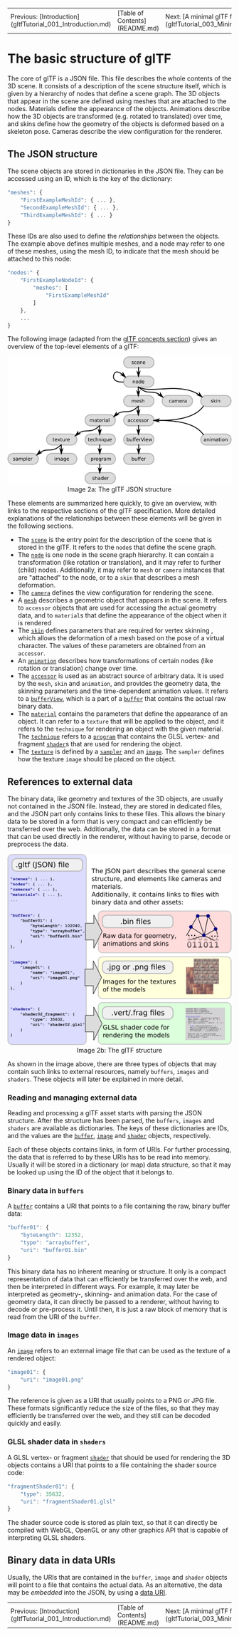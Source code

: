 <table style="width:100%"><tr>
<td style="width:33%">Previous: [Introduction](gltfTutorial_001_Introduction.md)</td>
<td style="width:33%">[Table of Contents](README.md)</td>
<td style="width:33%">Next: [A minimal glTF file](gltfTutorial_003_MinimalGltfFile.md)</td>
</tr></table>


# The basic structure of glTF

The core of glTF is a JSON file. This file describes the whole contents of the 3D scene. It consists of a description of the scene structure itself, which is given by a hierarchy of nodes that define a scene graph. The 3D objects that appear in the scene are defined using meshes that are attached to the nodes. Materials define the appearance of the objects. Animations describe how the 3D objects are transformed (e.g. rotated to translated) over time, and skins define how the geometry of the objects is deformed based on a skeleton pose. Cameras describe the view configuration for the renderer.

## The JSON structure

The scene objects are stored in dictionaries in the JSON file. They can be accessed using an ID, which is the key of the dictionary:

```javascript
"meshes": {
    "FirstExampleMeshId": { ... },
    "SecondExampleMeshId": { ... },
    "ThirdExampleMeshId": { ... }
}
```


These IDs are also used to define the *relationships* between the objects. The example above defines multiple meshes, and a node may refer to one of these meshes, using the mesh ID, to indicate that the mesh should be attached to this node:

```javascript
"nodes:" {
    "FirstExampleNodeId": {
        "meshes": [
            "FirstExampleMeshId"
        ]
    },
    ...
}
```

The following image (adapted from the [glTF concepts section](https://github.com/KhronosGroup/glTF/tree/master/specification#concepts)) gives an overview of the top-level elements of a glTF:

<p align="center">
<img src="images/gltfJsonStructure.png" /><br>
<a name="gltfJsonStructure-png"></a>Image 2a: The glTF JSON structure
</p>


These elements are summarized here quickly, to give an overview, with links to the respective sections of the glTF specification. More detailed explanations of the relationships between these elements will be given in the following sections.

- The [`scene`](https://github.com/KhronosGroup/glTF/tree/master/specification#reference-scene) is the entry point for the description of the scene that is stored in the glTF. It refers to the `node`s that define the scene graph.
- The [`node`](https://github.com/KhronosGroup/glTF/tree/master/specification#reference-node) is one node in the scene graph hierarchy. It can contain a transformation (like rotation or translation), and it may refer to further (child) nodes. Additionally, it may refer to `mesh` or `camera` instances that are "attached" to the node, or to a `skin` that describes a mesh deformation.
- The [`camera`](https://github.com/KhronosGroup/glTF/tree/master/specification#reference-camera) defines the view configuration for rendering the scene.
- A [`mesh`](https://github.com/KhronosGroup/glTF/tree/master/specification#reference-mesh) describes a geometric object that appears in the scene. It refers to `accessor` objects that are used for accessing the actual geometry data, and to `material`s that define the appearance of the object when it is rendered
- The [`skin`](https://github.com/KhronosGroup/glTF/tree/master/specification#reference-skin) defines parameters that are required for vertex skinning , which allows the deformation of a mesh based on the pose of a virtual character. The values of these parameters are obtained from an `accessor`.
- An [`animation`](https://github.com/KhronosGroup/glTF/tree/master/specification#reference-animation) describes how transformations of certain nodes (like rotation or translation) change over time.
- The [`accessor`](https://github.com/KhronosGroup/glTF/tree/master/specification#reference-accessor) is used as an abstract source of arbitrary data. It is used by the `mesh`, `skin` and `animation`, and provides the geometry data, the skinning parameters and the time-dependent animation values. It refers to a [`bufferView`](https://github.com/KhronosGroup/glTF/tree/master/specification#reference-bufferView), which is a part of a [`buffer`](https://github.com/KhronosGroup/glTF/tree/master/specification#reference-buffer) that contains the actual raw binary data.
- The [`material`](https://github.com/KhronosGroup/glTF/tree/master/specification#reference-material) contains the parameters that define the appearance of an object. It can refer to a `texture` that will be applied to the object, and it refers to the `technique` for rendering an object with the given material. The [`technique`](https://github.com/KhronosGroup/glTF/tree/master/specification#reference-technique) refers to a [`program`](https://github.com/KhronosGroup/glTF/tree/master/specification#reference-program) that contains the GLSL vertex- and fragment [`shader`](https://github.com/KhronosGroup/glTF/tree/master/specification#reference-shader)s that are used for rendering the object.  
- The [`texture`](https://github.com/KhronosGroup/glTF/tree/master/specification#reference-texture) is defined by a [`sampler`](https://github.com/KhronosGroup/glTF/tree/master/specification#reference-sampler) and an [`image`](https://github.com/KhronosGroup/glTF/tree/master/specification#reference-image). The `sampler` defines how the texture `image` should be placed on the object.   




## References to external data

The binary data, like geometry and textures of the 3D objects, are usually not contained in the JSON file. Instead, they are stored in dedicated files, and the JSON part only contains links to these files. This allows the binary data to be stored in a form that is very compact and can efficiently be transferred over the web. Additionally, the data can be stored in a format that can be used directly in the renderer, without having to parse, decode or preprocess the data.    

<p align="center">
<img src="images/gltfStructure.png" /><br>
<a name="gltfStructure-png"></a>Image 2b: The glTF structure
</p>

As shown in the image above, there are three types of objects that may contain such links to external resources, namely `buffers`, `images` and `shaders`. These objects will later be explained in more detail.



### Reading and managing external data

Reading and processing a glTF asset starts with parsing the JSON structure. After the structure has been parsed, the `buffers`, `images` and `shaders` are available as dictionaries. The keys of these dictionaries are IDs, and the values are the [`buffer`](https://github.com/KhronosGroup/glTF/tree/master/specification#reference-buffer), [`image`](https://github.com/KhronosGroup/glTF/tree/master/specification#reference-image) and [`shader`](https://github.com/KhronosGroup/glTF/tree/master/specification#reference-shader) objects, respectively.    

Each of these objects contains links, in form of URIs. For further processing, the data that is referred to by these URIs has to be read into memory. Usually it will be stored in a dictionary (or map) data structure, so that it may be looked up using the ID of the object that it belongs to.


### Binary data in `buffers`

A [`buffer`](https://github.com/KhronosGroup/glTF/tree/master/specification#reference-buffer) contains a URI that points to a file containing the raw, binary buffer data:

```javascript
"buffer01": {
    "byteLength": 12352,
    "type": "arraybuffer",
    "uri": "buffer01.bin"
}
```

This binary data has no inherent meaning or structure. It only is a compact representation of data that can efficiently be transferred over the web, and then be interpreted in different ways. For example, it may later be interpreted as geometry-, skinning- and animation data. For the case of geometry data, it can directly be passed to a renderer, without having to decode or pre-process it. Until then, it is just a raw block of memory that is read from the URI of the `buffer`.

### Image data in `images`

An [`image`](https://github.com/KhronosGroup/glTF/tree/master/specification#reference-image) refers to an external image file that can be used as the texture of a rendered object:

```javascript
"image01": {
    "uri": "image01.png"
}
```

The reference is given as a URI that usually points to a PNG or JPG file. These formats significantly reduce the size of the files, so that they may efficiently be transferred over the web, and they still can be decoded quickly and easily.




### GLSL shader data in `shaders`

A GLSL vertex- or fragment [`shader`](https://github.com/KhronosGroup/glTF/tree/master/specification#reference-shader) that should be used for rendering the 3D objects contains a URI that points to a file containing the shader source code:

```javascript
"fragmentShader01": {
    "type": 35632,
    "uri": "fragmentShader01.glsl"
}
```

The shader source code is stored as plain text, so that it can directly be compiled with WebGL, OpenGL or any other graphics API that is capable of interpreting GLSL shaders.


## Binary data in data URIs

Usually, the URIs that are contained in the `buffer`, `image` and `shader` objects will point to a file that contains the actual data. As an alternative, the data may be *embedded* into the JSON, by using a [data URI](https://developer.mozilla.org/en-US/docs/Web/HTTP/Basics_of_HTTP/Data_URIs).


<table style="width:100%"><tr>
<td style="width:33%">Previous: [Introduction](gltfTutorial_001_Introduction.md)</td>
<td style="width:33%">[Table of Contents](README.md)</td>
<td style="width:33%">Next: [A minimal glTF file](gltfTutorial_003_MinimalGltfFile.md)</td>
</tr></table>
